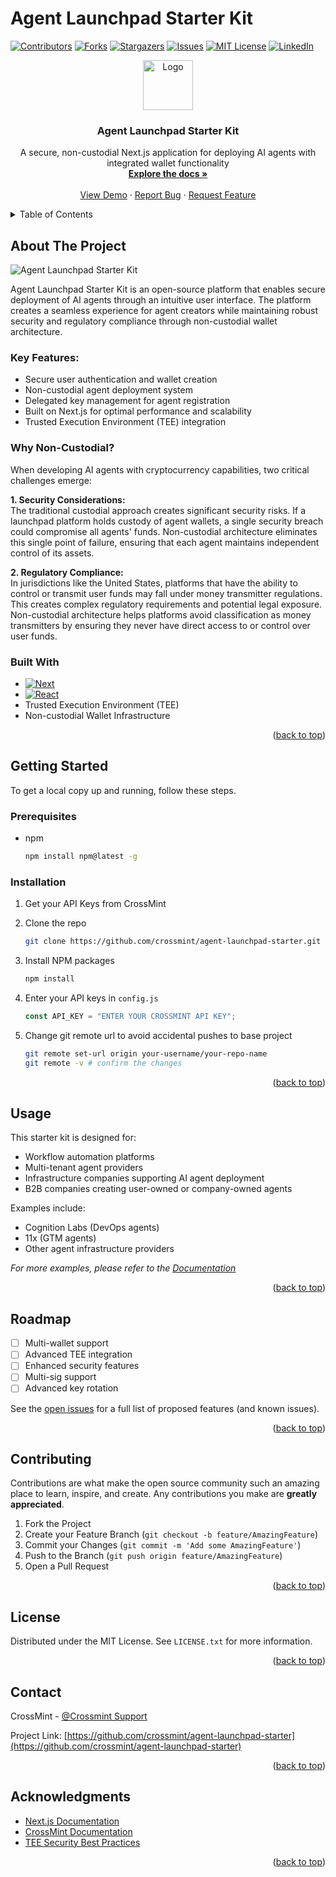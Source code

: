 # Agent Launchpad Starter Kit

<!-- Improved compatibility of back to top link -->

<a id="readme-top"></a>

<!-- PROJECT SHIELDS -->

[![Contributors][contributors-shield]][contributors-url]
[![Forks][forks-shield]][forks-url]
[![Stargazers][stars-shield]][stars-url]
[![Issues][issues-shield]][issues-url]
[![MIT License][license-shield]][license-url]
[![LinkedIn][linkedin-shield]][linkedin-url]

<!-- PROJECT LOGO -->
<div align="center">
  <a href="https://github.com/crossmint/agent-launchpad-starter">
    <img src="images/logo.png" alt="Logo" width="80" height="80">
  </a>

  <h3 align="center">Agent Launchpad Starter Kit</h3>

  <p align="center">
    A secure, non-custodial Next.js application for deploying AI agents with integrated wallet functionality
    <br />
    <a href="https://github.com/crossmint/agent-launchpad-starter"><strong>Explore the docs »</strong></a>
    <br />
    <br />
    <a href="https://github.com/crossmint/agent-launchpad-starter">View Demo</a>
    ·
    <a href="https://github.com/crossmint/agent-launchpad-starter/issues/new?labels=bug&template=bug-report---.md">Report Bug</a>
    ·
    <a href="https://github.com/crossmint/agent-launchpad-starter/issues/new?labels=enhancement&template=feature-request---.md">Request Feature</a>
  </p>
</div>

<!-- TABLE OF CONTENTS -->
<details>
  <summary>Table of Contents</summary>
  <ol>
    <li>
      <a href="#about-the-project">About The Project</a>
      <ul>
        <li><a href="#why-non-custodial">Why Non-Custodial?</a></li>
        <li><a href="#built-with">Built With</a></li>
      </ul>
    </li>
    <li>
      <a href="#getting-started">Getting Started</a>
      <ul>
        <li><a href="#prerequisites">Prerequisites</a></li>
        <li><a href="#installation">Installation</a></li>
      </ul>
    </li>
    <li><a href="#usage">Usage</a></li>
    <li><a href="#roadmap">Roadmap</a></li>
    <li><a href="#contributing">Contributing</a></li>
    <li><a href="#license">License</a></li>
    <li><a href="#contact">Contact</a></li>
    <li><a href="#acknowledgments">Acknowledgments</a></li>
  </ol>
</details>

<!-- ABOUT THE PROJECT -->

## About The Project

![Agent Launchpad Starter Kit](https://github.com/user-attachments/assets/364ad94a-cea1-42e5-928c-a75bc7b9709a)

Agent Launchpad Starter Kit is an open-source platform that enables secure deployment of AI agents through an intuitive user interface. The platform creates a seamless experience for agent creators while maintaining robust security and regulatory compliance through non-custodial wallet architecture.

### Key Features:

- Secure user authentication and wallet creation
- Non-custodial agent deployment system
- Delegated key management for agent registration
- Built on Next.js for optimal performance and scalability
- Trusted Execution Environment (TEE) integration

### Why Non-Custodial?

When developing AI agents with cryptocurrency capabilities, two critical challenges emerge:

**1. Security Considerations:**  
The traditional custodial approach creates significant security risks. If a launchpad platform holds custody of agent wallets, a single security breach could compromise all agents' funds. Non-custodial architecture eliminates this single point of failure, ensuring that each agent maintains independent control of its assets.

**2. Regulatory Compliance:**  
In jurisdictions like the United States, platforms that have the ability to control or transmit user funds may fall under money transmitter regulations. This creates complex regulatory requirements and potential legal exposure. Non-custodial architecture helps platforms avoid classification as money transmitters by ensuring they never have direct access to or control over user funds.

### Built With

- [![Next][Next.js]][Next-url]
- [![React][React.js]][React-url]
- Trusted Execution Environment (TEE)
- Non-custodial Wallet Infrastructure

<p align="right">(<a href="#readme-top">back to top</a>)</p>

<!-- GETTING STARTED -->

## Getting Started

To get a local copy up and running, follow these steps.

### Prerequisites

- npm
  ```sh
  npm install npm@latest -g
  ```

### Installation

1. Get your API Keys from CrossMint

2. Clone the repo

   ```sh
   git clone https://github.com/crossmint/agent-launchpad-starter.git
   ```

3. Install NPM packages

   ```sh
   npm install
   ```

4. Enter your API keys in `config.js`

   ```js
   const API_KEY = "ENTER YOUR CROSSMINT API KEY";
   ```

5. Change git remote url to avoid accidental pushes to base project
   ```sh
   git remote set-url origin your-username/your-repo-name
   git remote -v # confirm the changes
   ```

<p align="right">(<a href="#readme-top">back to top</a>)</p>

<!-- USAGE EXAMPLES -->

## Usage

This starter kit is designed for:

- Workflow automation platforms
- Multi-tenant agent providers
- Infrastructure companies supporting AI agent deployment
- B2B companies creating user-owned or company-owned agents

Examples include:

- Cognition Labs (DevOps agents)
- 11x (GTM agents)
- Other agent infrastructure providers

_For more examples, please refer to the [Documentation](https://docs.crossmint.com/docs/agent-launchpad)_

<p align="right">(<a href="#readme-top">back to top</a>)</p>

<!-- ROADMAP -->

## Roadmap

- [ ] Multi-wallet support
- [ ] Advanced TEE integration
- [ ] Enhanced security features
- [ ] Multi-sig support
- [ ] Advanced key rotation

See the [open issues](https://github.com/crossmint/agent-launchpad-starter/issues) for a full list of proposed features (and known issues).

<p align="right">(<a href="#readme-top">back to top</a>)</p>

<!-- CONTRIBUTING -->

## Contributing

Contributions are what make the open source community such an amazing place to learn, inspire, and create. Any contributions you make are **greatly appreciated**.

1. Fork the Project
2. Create your Feature Branch (`git checkout -b feature/AmazingFeature`)
3. Commit your Changes (`git commit -m 'Add some AmazingFeature'`)
4. Push to the Branch (`git push origin feature/AmazingFeature`)
5. Open a Pull Request

<p align="right">(<a href="#readme-top">back to top</a>)</p>

<!-- LICENSE -->

## License

Distributed under the MIT License. See `LICENSE.txt` for more information.

<p align="right">(<a href="#readme-top">back to top</a>)</p>

<!-- CONTACT -->

## Contact

CrossMint - [@Crossmint Support](https://twitter.com/crossmint)

Project Link: [https://github.com/crossmint/agent-launchpad-starter](https://github.com/crossmint/agent-launchpad-starter)

<p align="right">(<a href="#readme-top">back to top</a>)</p>

<!-- ACKNOWLEDGMENTS -->

## Acknowledgments

- [Next.js Documentation](https://nextjs.org/docs)
- [CrossMint Documentation](https://docs.crossmint.com/)
- [TEE Security Best Practices](https://example.com)

<p align="right">(<a href="#readme-top">back to top</a>)</p>

<!-- MARKDOWN LINKS & IMAGES -->

[contributors-shield]: https://img.shields.io/github/contributors/crossmint/agent-launchpad-starter.svg?style=for-the-badge
[contributors-url]: https://github.com/crossmint/agent-launchpad-starter/graphs/contributors
[forks-shield]: https://img.shields.io/github/forks/crossmint/agent-launchpad-starter.svg?style=for-the-badge
[forks-url]: https://github.com/crossmint/agent-launchpad-starter/network/members
[stars-shield]: https://img.shields.io/github/stars/crossmint/agent-launchpad-starter.svg?style=for-the-badge
[stars-url]: https://github.com/crossmint/agent-launchpad-starter/stargazers
[issues-shield]: https://img.shields.io/github/issues/crossmint/agent-launchpad-starter.svg?style=for-the-badge
[issues-url]: https://github.com/crossmint/agent-launchpad-starter/issues
[license-shield]: https://img.shields.io/github/license/crossmint/agent-launchpad-starter.svg?style=for-the-badge
[license-url]: https://github.com/crossmint/agent-launchpad-starter/blob/master/LICENSE.txt
[linkedin-shield]: https://img.shields.io/badge/-LinkedIn-black.svg?style=for-the-badge&logo=linkedin&colorB=555
[linkedin-url]: https://linkedin.com/company/crossmint
[product-screenshot]: images/screenshot.png
[Next.js]: https://img.shields.io/badge/next.js-000000?style=for-the-badge&logo=nextdotjs&logoColor=white
[Next-url]: https://nextjs.org/
[React.js]: https://img.shields.io/badge/React-20232A?style=for-the-badge&logo=react&logoColor=61DAFB
[React-url]: https://reactjs.org/
